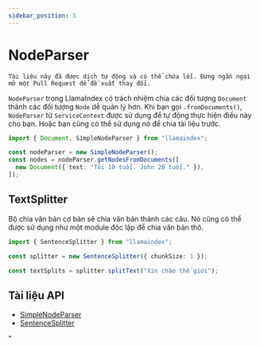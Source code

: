 ```yaml
---
sidebar_position: 3
---
```


# NodeParser

`Tài liệu này đã được dịch tự động và có thể chứa lỗi. Đừng ngần ngại mở một Pull Request để đề xuất thay đổi.`

`NodeParser` trong LlamaIndex có trách nhiệm chia các đối tượng `Document` thành các đối tượng `Node` dễ quản lý hơn. Khi bạn gọi `.fromDocuments()`, `NodeParser` từ `ServiceContext` được sử dụng để tự động thực hiện điều này cho bạn. Hoặc bạn cũng có thể sử dụng nó để chia tài liệu trước.

```typescript
import { Document, SimpleNodeParser } from "llamaindex";

const nodeParser = new SimpleNodeParser();
const nodes = nodeParser.getNodesFromDocuments([
  new Document({ text: "Tôi 10 tuổi. John 20 tuổi." }),
]);
```

## TextSplitter

Bộ chia văn bản cơ bản sẽ chia văn bản thành các câu. Nó cũng có thể được sử dụng như một module độc lập để chia văn bản thô.

```typescript
import { SentenceSplitter } from "llamaindex";

const splitter = new SentenceSplitter({ chunkSize: 1 });

const textSplits = splitter.splitText("Xin chào thế giới");
```

## Tài liệu API

- [SimpleNodeParser](../../api/classes/SimpleNodeParser.md)
- [SentenceSplitter](../../api/classes/SentenceSplitter.md)

"
